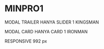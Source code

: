 # MINPRO1

MODAL TRAILER HANYA SLIDER 1 KINGSMAN

MODAL CARD HANYA CARD 1 IRONMAN

RESPONSIVE 992 px
